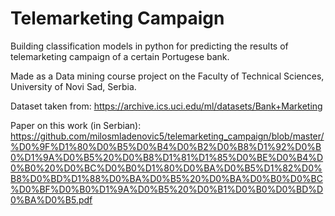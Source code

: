 # Telemarketing Campaign

Building classification models in python for predicting the results of telemarketing campaign of a certain Portugese bank.

Made as a Data mining course project on the Faculty of Technical Sciences, University of Novi Sad, Serbia.

Dataset taken from: https://archive.ics.uci.edu/ml/datasets/Bank+Marketing

Paper on this work (in Serbian): https://github.com/milosmladenovic5/telemarketing_campaign/blob/master/%D0%9F%D1%80%D0%B5%D0%B4%D0%B2%D0%B8%D1%92%D0%B0%D1%9A%D0%B5%20%D0%B8%D1%81%D1%85%D0%BE%D0%B4%D0%B0%20%D0%BC%D0%B0%D1%80%D0%BA%D0%B5%D1%82%D0%B8%D0%BD%D1%88%D0%BA%D0%B5%20%D0%BA%D0%B0%D0%BC%D0%BF%D0%B0%D1%9A%D0%B5%20%D0%B1%D0%B0%D0%BD%D0%BA%D0%B5.pdf

